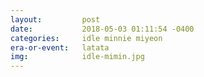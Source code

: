 ```yaml
---
layout:         post
date:           2018-05-03 01:11:54 -0400
categories:     idle minnie miyeon
era-or-event:   latata
img:            idle-mimin.jpg
---
```

